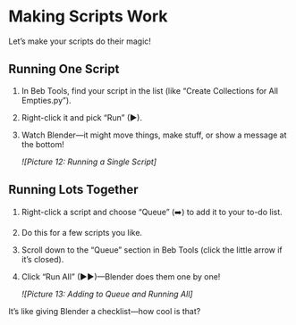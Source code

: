 # Making Scripts Work

Let’s make your scripts do their magic!

## Running One Script
1. In Beb Tools, find your script in the list (like “Create Collections for All Empties.py”).
2. Right-click it and pick “Run” (▶).
3. Watch Blender—it might move things, make stuff, or show a message at the bottom!

   *![Picture 12: Running a Single Script]*

## Running Lots Together
1. Right-click a script and choose “Queue” (➡️) to add it to your to-do list.
2. Do this for a few scripts you like.
3. Scroll down to the “Queue” section in Beb Tools (click the little arrow if it’s closed).
4. Click “Run All” (▶▶)—Blender does them one by one!

   *![Picture 13: Adding to Queue and Running All]*

It’s like giving Blender a checklist—how cool is that?